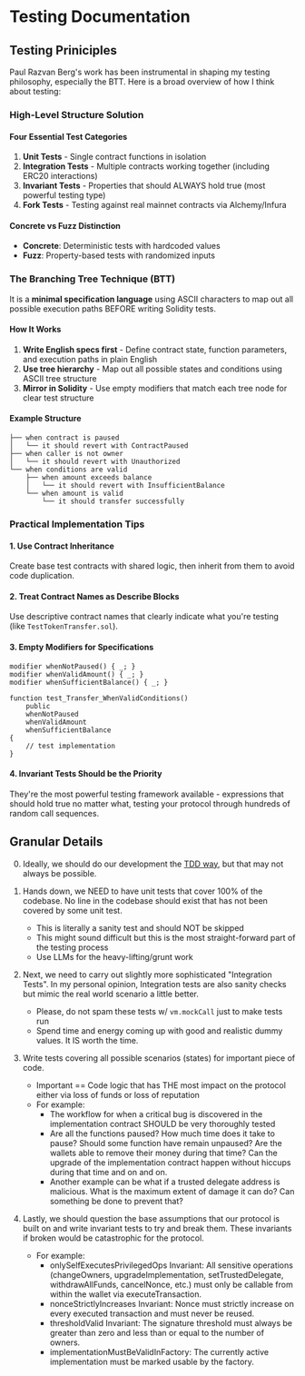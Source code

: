 # Testing Documentation

## Testing Priniciples

Paul Razvan Berg's work has been instrumental in shaping my testing philosophy, especially the BTT. Here is a broad overview of how I think about testing:

### High-Level Structure Solution

#### Four Essential Test Categories
1. **Unit Tests** - Single contract functions in isolation
2. **Integration Tests** - Multiple contracts working together (including ERC20 interactions)
3. **Invariant Tests** - Properties that should ALWAYS hold true (most powerful testing type)
4. **Fork Tests** - Testing against real mainnet contracts via Alchemy/Infura

#### Concrete vs Fuzz Distinction
- **Concrete**: Deterministic tests with hardcoded values
- **Fuzz**: Property-based tests with randomized inputs

### The Branching Tree Technique (BTT)

It is a **minimal specification language** using ASCII characters to map out all possible execution paths BEFORE writing Solidity tests.

#### How It Works
1. **Write English specs first** - Define contract state, function parameters, and execution paths in plain English
2. **Use tree hierarchy** - Map out all possible states and conditions using ASCII tree structure
3. **Mirror in Solidity** - Use empty modifiers that match each tree node for clear test structure

#### Example Structure
```
├── when contract is paused
│   └── it should revert with ContractPaused
├── when caller is not owner
│   └── it should revert with Unauthorized  
└── when conditions are valid
    ├── when amount exceeds balance
    │   └── it should revert with InsufficientBalance
    └── when amount is valid
        └── it should transfer successfully
```

### Practical Implementation Tips

#### 1. Use Contract Inheritance
Create base test contracts with shared logic, then inherit from them to avoid code duplication.

#### 2. Treat Contract Names as Describe Blocks
Use descriptive contract names that clearly indicate what you're testing (like `TestTokenTransfer.sol`).

#### 3. Empty Modifiers for Specifications
```solidity
modifier whenNotPaused() { _; }
modifier whenValidAmount() { _; }
modifier whenSufficientBalance() { _; }

function test_Transfer_WhenValidConditions() 
    public 
    whenNotPaused 
    whenValidAmount 
    whenSufficientBalance 
{
    // test implementation
}
```

#### 4. **Invariant Tests Should be the Priority**
They're the most powerful testing framework available - expressions that should hold true no matter what, testing your protocol through hundreds of random call sequences.


## Granular Details

0. Ideally, we should do our development the [TDD way](https://en.wikipedia.org/wiki/Test-driven_development), but that may not always be possible.

1. Hands down, we NEED to have unit tests that cover 100% of the codebase. No line in the codebase should exist that has not been covered by some unit test.
    + This is literally a sanity test and should NOT be skipped
    + This might sound difficult but this is the most straight-forward part of the testing process
    + Use LLMs for the heavy-lifting/grunt work

2. Next, we need to carry out slightly more sophisticated "Integration Tests". In my personal opinion, Integration tests are also sanity checks but mimic the real world scenario a little better.
    + Please, do not spam these tests w/ `vm.mockCall` just to make tests run
    + Spend time and energy coming up with good and realistic dummy values. It IS worth the time.

3. Write tests covering all possible scenarios (states) for important piece of code.
    + Important == Code logic that has THE most impact on the protocol either via loss of funds or loss of reputation
    + For example: 
        + The workflow for when a critical bug is discovered in the implementation contract SHOULD be very thoroughly tested
        + Are all the functions paused? How much time does it take to pause? Should some function have remain unpaused? Are the wallets able to remove their money during that time? Can the upgrade of the implementation contract happen without hiccups during that time and on and on.
        + Another example can be what if a trusted delegate address is malicious. What is the maximum extent of damage it can do? Can something be done to prevent that?

4. Lastly, we should question the base assumptions that our protocol is built on and write invariant tests to try and break them. These invariants if broken would be catastrophic for the protocol. 
    + For example:
        + onlySelfExecutesPrivilegedOps Invariant: All sensitive operations (changeOwners, upgradeImplementation, setTrustedDelegate, withdrawAllFunds, cancelNonce, etc.) must only be callable from within the wallet via executeTransaction.
        + nonceStrictlyIncreases Invariant: Nonce must strictly increase on every executed transaction and must never be reused.
        + thresholdValid Invariant: The signature threshold must always be greater than zero and less than or equal to the number of owners.
        + implementationMustBeValidInFactory: The currently active implementation must be marked usable by the factory.


